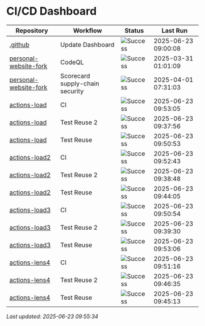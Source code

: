 # CI/CD Dashboard

| Repository | Workflow | Status | Last Run |
| ---------- | -------- | ------ | -------- |
| [.github](https://github.com/shayki-organization/.github) | Update Dashboard | ![Success](https://img.shields.io/badge/Success-brightgreen) | 2025-06-23 09:00:08 |
| [personal-website-fork](https://github.com/shayki-organization/personal-website-fork) | CodeQL | ![Success](https://img.shields.io/badge/Success-brightgreen) | 2025-03-31 01:01:09 |
| [personal-website-fork](https://github.com/shayki-organization/personal-website-fork) | Scorecard supply-chain security | ![Success](https://img.shields.io/badge/Success-brightgreen) | 2025-04-01 07:31:03 |
| [actions-load](https://github.com/shayki-organization/actions-load) | CI | ![Success](https://img.shields.io/badge/Success-brightgreen) | 2025-06-23 09:53:05 |
| [actions-load](https://github.com/shayki-organization/actions-load) | Test Reuse 2 | ![Success](https://img.shields.io/badge/Success-brightgreen) | 2025-06-23 09:37:56 |
| [actions-load](https://github.com/shayki-organization/actions-load) | Test Reuse | ![Success](https://img.shields.io/badge/Success-brightgreen) | 2025-06-23 09:50:53 |
| [actions-load2](https://github.com/shayki-organization/actions-load2) | CI | ![Success](https://img.shields.io/badge/Success-brightgreen) | 2025-06-23 09:52:43 |
| [actions-load2](https://github.com/shayki-organization/actions-load2) | Test Reuse 2 | ![Success](https://img.shields.io/badge/Success-brightgreen) | 2025-06-23 09:38:48 |
| [actions-load2](https://github.com/shayki-organization/actions-load2) | Test Reuse | ![Success](https://img.shields.io/badge/Success-brightgreen) | 2025-06-23 09:44:05 |
| [actions-load3](https://github.com/shayki-organization/actions-load3) | CI | ![Success](https://img.shields.io/badge/Success-brightgreen) | 2025-06-23 09:50:54 |
| [actions-load3](https://github.com/shayki-organization/actions-load3) | Test Reuse 2 | ![Success](https://img.shields.io/badge/Success-brightgreen) | 2025-06-23 09:39:30 |
| [actions-load3](https://github.com/shayki-organization/actions-load3) | Test Reuse | ![Success](https://img.shields.io/badge/Success-brightgreen) | 2025-06-23 09:53:06 |
| [actions-lens4](https://github.com/shayki-organization/actions-lens4) | CI | ![Success](https://img.shields.io/badge/Success-brightgreen) | 2025-06-23 09:51:16 |
| [actions-lens4](https://github.com/shayki-organization/actions-lens4) | Test Reuse 2 | ![Success](https://img.shields.io/badge/Success-brightgreen) | 2025-06-23 09:46:35 |
| [actions-lens4](https://github.com/shayki-organization/actions-lens4) | Test Reuse | ![Success](https://img.shields.io/badge/Success-brightgreen) | 2025-06-23 09:45:13 |


*Last updated: 2025-06-23 09:55:34*